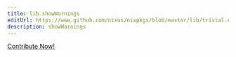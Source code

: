 ```yaml
---
title: lib.showWarnings
editUrl: https://www.github.com/nixos/nixpkgs/blob/master/lib/trivial.nix#L561C18
description: showWarnings
---
```


<a href="https://www.github.com/nixos/nixpkgs/blob/master/lib/trivial.nix#L561C18">Contribute Now!</a>
